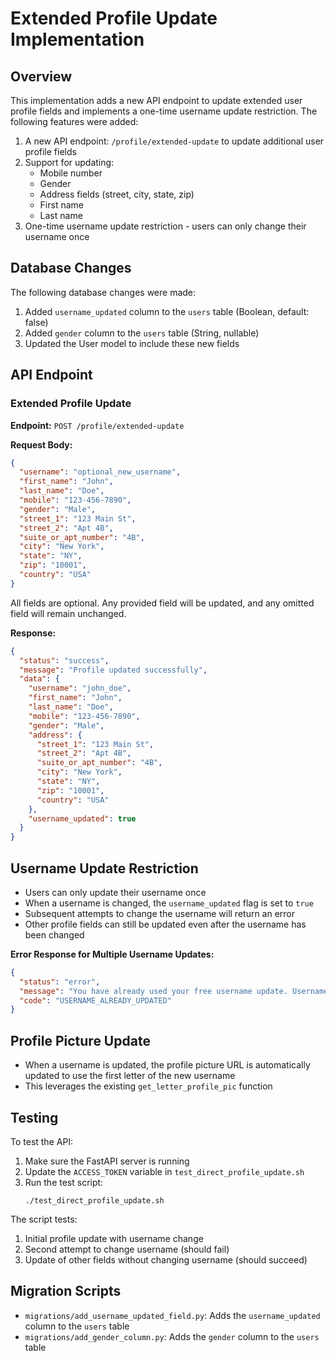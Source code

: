 # Extended Profile Update Implementation

## Overview

This implementation adds a new API endpoint to update extended user profile fields and implements a one-time username update restriction. The following features were added:

1. A new API endpoint: `/profile/extended-update` to update additional user profile fields
2. Support for updating:
   - Mobile number
   - Gender
   - Address fields (street, city, state, zip)
   - First name
   - Last name
3. One-time username update restriction - users can only change their username once

## Database Changes

The following database changes were made:

1. Added `username_updated` column to the `users` table (Boolean, default: false)
2. Added `gender` column to the `users` table (String, nullable)
3. Updated the User model to include these new fields

## API Endpoint

### Extended Profile Update

**Endpoint:** `POST /profile/extended-update`

**Request Body:**
```json
{
  "username": "optional_new_username",
  "first_name": "John",
  "last_name": "Doe",
  "mobile": "123-456-7890",
  "gender": "Male",
  "street_1": "123 Main St",
  "street_2": "Apt 4B",
  "suite_or_apt_number": "4B",
  "city": "New York",
  "state": "NY",
  "zip": "10001",
  "country": "USA"
}
```

All fields are optional. Any provided field will be updated, and any omitted field will remain unchanged.

**Response:**
```json
{
  "status": "success",
  "message": "Profile updated successfully",
  "data": {
    "username": "john_doe",
    "first_name": "John",
    "last_name": "Doe",
    "mobile": "123-456-7890",
    "gender": "Male",
    "address": {
      "street_1": "123 Main St",
      "street_2": "Apt 4B",
      "suite_or_apt_number": "4B",
      "city": "New York",
      "state": "NY",
      "zip": "10001",
      "country": "USA"
    },
    "username_updated": true
  }
}
```

## Username Update Restriction

- Users can only update their username once
- When a username is changed, the `username_updated` flag is set to `true`
- Subsequent attempts to change the username will return an error
- Other profile fields can still be updated even after the username has been changed

**Error Response for Multiple Username Updates:**
```json
{
  "status": "error",
  "message": "You have already used your free username update. Username cannot be changed again.",
  "code": "USERNAME_ALREADY_UPDATED"
}
```

## Profile Picture Update

- When a username is updated, the profile picture URL is automatically updated to use the first letter of the new username
- This leverages the existing `get_letter_profile_pic` function

## Testing

To test the API:

1. Make sure the FastAPI server is running
2. Update the `ACCESS_TOKEN` variable in `test_direct_profile_update.sh`
3. Run the test script:
   ```
   ./test_direct_profile_update.sh
   ```

The script tests:
1. Initial profile update with username change
2. Second attempt to change username (should fail)
3. Update of other fields without changing username (should succeed)

## Migration Scripts

- `migrations/add_username_updated_field.py`: Adds the `username_updated` column to the `users` table
- `migrations/add_gender_column.py`: Adds the `gender` column to the `users` table 